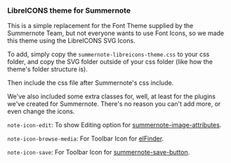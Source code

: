 ### LibreICONS theme for Summernote

This is a simple replacement for the Font Theme supplied by the Summernote Team, but not everyone wants to use Font Icons, so we made this theme using the LibreICONS SVG Icons.

To add, simply copy the `summernote-libreicons-theme.css` to your css folder, and copy the SVG folder outside of your css folder (like how the theme's folder structure is).

Then include the css file after Summernote's css include.

We've also included some extra classes for, well, at least for the plugins we've created for Summernote. There's no reason you can't add more, or even change the icons.

`note-icon-edit`: To show Editing option for [summernote-image-attributes](https://github.com/StudioJunkyard/summernote-image-attributes).

`note-icon-browse-media`: For Toolbar Icon for [elFinder](https://github.com/StudioJunkyard/LibreICONS/tree/master/themes/elFinder).

`note-icon-save`: For Toolbar Icon for [summernote-save-button](https://github.com/StudioJunkyard/LibreICONS/tree/master/themes/summernote).
